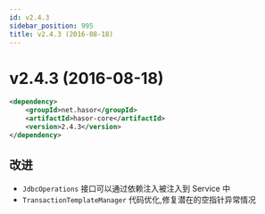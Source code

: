```yaml
---
id: v2.4.3
sidebar_position: 995
title: v2.4.3 (2016-08-18)
---
```


# v2.4.3 (2016-08-18)

```xml
<dependency>
    <groupId>net.hasor</groupId>
    <artifactId>hasor-core</artifactId>
    <version>2.4.3</version>
</dependency>
```

## 改进
- `JdbcOperations` 接口可以通过依赖注入被注入到 Service 中
- `TransactionTemplateManager` 代码优化,修复潜在的空指针异常情况

